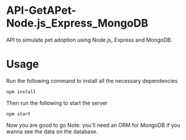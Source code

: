# API-GetAPet-Node.js_Express_MongoDB
API to simulate pet adoption using Node.js, Express and MongoDB.

# Usage
Run the following command to install all the necessary dependencies
```
npm install
```

Then run the following to start the server
```
npm start
```

Now you are good to go
Note: you'll need an ORM for MongoDB if you wanna see the data on the database.
